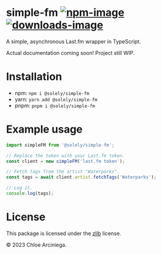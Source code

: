 # simple-fm [![npm-image]][npm-link] [![downloads-image]][npm-link]

A simple, asynchronous Last.fm wrapper in TypeScript.

Actual documentation coming soon! Project still WIP.

# Installation

- npm: `npm i @solely/simple-fm`
- yarn: `yarn add @solely/simple-fm`
- pnpm: `pnpm i @solely/simple-fm`

# Example usage

```ts
import simpleFM from '@solely/simple-fm';

// Replace the token with your Last.fm token.
const client = new simpleFM('last.fm token');

// Fetch tags from the artist "Waterparks".
const tags = await client.artist.fetchTags('Waterparks');

// Log it.
console.log(tags);
```

# License

This package is licensed under the [zlib][license] license.

© 2023 Chloe Arciniega.

[license]: /LICENSE
[downloads-image]: https://img.shields.io/npm/dm/@solely/simple-fm.svg
[npm-image]: https://img.shields.io/npm/v/@solely/simple-fm.svg
[npm-link]: https://npmjs.org/package/@solely/simple-fm
